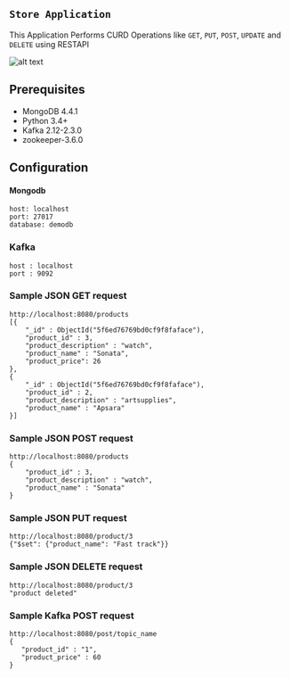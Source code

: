 ## `Store Application`
This Application Performs CURD Operations like `GET`, `PUT`, `POST`, `UPDATE`
and `DELETE` using RESTAPI

![alt text](https://github.com/prasanthari/store-app/blob/master/store-app.png?raw=true)

## Prerequisites
* MongoDB 4.4.1
* Python 3.4+
* Kafka 2.12-2.3.0
* zookeeper-3.6.0
## Configuration
#### Mongodb
```
host: localhost 
port: 27017
database: demodb
```
### Kafka
```
host : localhost
port : 9092
```
### Sample JSON GET request
```
http://localhost:8080/products
[{
    "_id" : ObjectId("5f6ed76769bd0cf9f8faface"),
    "product_id" : 3,
    "product_description" : "watch",
    "product_name" : "Sonata",
    "product_price": 26
},
{
    "_id" : ObjectId("5f6ed76769bd0cf9f8faface"),
    "product_id" : 2,
    "product_description" : "artsupplies",
    "product_name" : "Apsara"
}]
```
### Sample JSON POST request
```
http://localhost:8080/products
{
    "product_id" : 3,
    "product_description" : "watch",
    "product_name" : "Sonata"
}
```
### Sample JSON PUT request
```
http://localhost:8080/product/3
{"$set": {"product_name": "Fast track"}}
```
### Sample JSON DELETE request
```
http://localhost:8080/product/3
"product deleted"
```
### Sample Kafka POST request
```
http://localhost:8080/post/topic_name
{
   "product_id" : "1",
   "product_price" : 60
}
```
